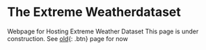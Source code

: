 # The Extreme Weatherdataset
Webpage for Hosting Extreme Weather Dataset
This page is under construction. See [old](http://portal.nersc.gov/project/dasrepo/climate/){: .btn} page for now
